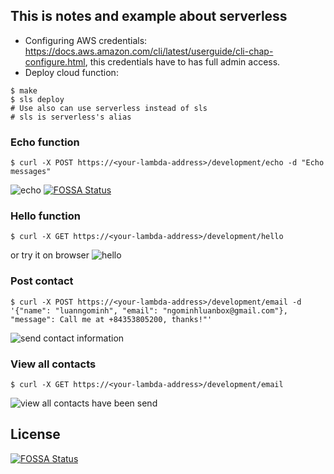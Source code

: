## This is notes and example about serverless
* Configuring AWS credentials: https://docs.aws.amazon.com/cli/latest/userguide/cli-chap-configure.html, this credentials have to has full admin access.
* Deploy cloud function: 
```shell
$ make
$ sls deploy
# Use also can use serverless instead of sls
# sls is serverless's alias
```
### Echo function
```shell
$ curl -X POST https://<your-lambda-address>/development/echo -d "Echo messages"
```
![echo](images/echo.png)
[![FOSSA Status](https://app.fossa.io/api/projects/git%2Bgithub.com%2Fluanngominh%2Fserverless.svg?type=shield)](https://app.fossa.io/projects/git%2Bgithub.com%2Fluanngominh%2Fserverless?ref=badge_shield)
### Hello function
```shell
$ curl -X GET https://<your-lambda-address>/development/hello
```
or try it on browser
![hello](images/hello.png)
### Post contact
```shell
$ curl -X POST https://<your-lambda-address>/development/email -d '{"name": "luanngominh", "email": "ngominhluanbox@gmail.com"}, "message": Call me at +84353805200, thanks!"'
```
![send contact information](images/sendct.png)
### View all contacts
```shell
$ curl -X GET https://<your-lambda-address>/development/email
```
![view all contacts have been send](images/viewct.png)

## License
[![FOSSA Status](https://app.fossa.io/api/projects/git%2Bgithub.com%2Fluanngominh%2Fserverless.svg?type=large)](https://app.fossa.io/projects/git%2Bgithub.com%2Fluanngominh%2Fserverless?ref=badge_large)